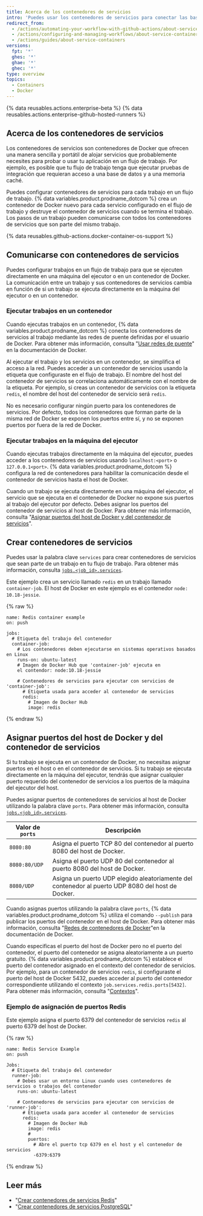 ```yaml
---
title: Acerca de los contenedores de servicios
intro: 'Puedes usar los contenedores de servicios para conectar las bases de datos, los servicios Web, las memorias caché y otras herramientas a tu flujo de trabajo.'
redirect_from:
  - /actions/automating-your-workflow-with-github-actions/about-service-containers
  - /actions/configuring-and-managing-workflows/about-service-containers
  - /actions/guides/about-service-containers
versions:
  fpt: '*'
  ghes: '*'
  ghae: '*'
  ghec: '*'
type: overview
topics:
  - Containers
  - Docker
---
```


{% data reusables.actions.enterprise-beta %}
{% data reusables.actions.enterprise-github-hosted-runners %}

## Acerca de los contenedores de servicios

Los contenedores de servicios son contenedores de Docker que ofrecen una manera sencilla y portátil de alojar servicios que probablemente necesites para probar o usar tu aplicación en un flujo de trabajo. Por ejemplo, es posible que tu flujo de trabajo tenga que ejecutar pruebas de integración que requieran acceso a una base de datos y a una memoria caché.

Puedes configurar contenedores de servicios para cada trabajo en un flujo de trabajo. {% data variables.product.prodname_dotcom %} crea un contenedor de Docker nuevo para cada servicio configurado en el flujo de trabajo y destruye el contenedor de servicios cuando se termina el trabajo. Los pasos de un trabajo pueden comunicarse con todos los contenedores de servicios que son parte del mismo trabajo.

{% data reusables.github-actions.docker-container-os-support %}

## Comunicarse con contenedores de servicios

Puedes configurar trabajos en un flujo de trabajo para que se ejecuten directamente en una máquina del ejecutor o en un contenedor de Docker. La comunicación entre un trabajo y sus contenedores de servicios cambia en función de si un trabajo se ejecuta directamente en la máquina del ejecutor o en un contenedor.

### Ejecutar trabajos en un contenedor

Cuando ejecutas trabajos en un contenedor, {% data variables.product.prodname_dotcom %} conecta los contenedores de servicios al trabajo mediante las redes de puente definidas por el usuario de Docker. Para obtener más información, consulta "[Usar redes de puente](https://docs.docker.com/network/bridge/)" en la documentación de Docker.

Al ejecutar el trabajo y los servicios en un contenedor, se simplifica el acceso a la red. Puedes acceder a un contenedor de servicios usando la etiqueta que configuraste en el flujo de trabajo. El nombre del host del contenedor de servicios se correlaciona automáticamente con el nombre de la etiqueta. Por ejemplo, si creas un contenedor de servicios con la etiqueta `redis`, el nombre del host del contenedor de servicio será `redis`.

No es necesario configurar ningún puerto para los contenedores de servicios. Por defecto, todos los contenedores que forman parte de la misma red de Docker se exponen los puertos entre sí, y no se exponen puertos por fuera de la red de Docker.

### Ejecutar trabajos en la máquina del ejecutor

Cuando ejecutas trabajos directamente en la máquina del ejecutor, puedes acceder a los contenedores de servicios usando `localhost:<port>` o `127.0.0.1<port>`. {% data variables.product.prodname_dotcom %} configura la red de contenedores para habilitar la comunicación desde el contenedor de servicios hasta el host de Docker.

Cuando un trabajo se ejecuta directamente en una máquina del ejecutor, el servicio que se ejecuta en el contenedor de Docker no expone sus puertos al trabajo del ejecutor por defecto. Debes asignar los puertos del contenedor de servicios al host de Docker. Para obtener más información, consulta "[Asignar puertos del host de Docker y del contenedor de servicios](/actions/automating-your-workflow-with-github-actions/about-service-containers#mapping-docker-host-and-service-container-ports)".

## Crear contenedores de servicios

Puedes usar la palabra clave `services` para crear contenedores de servicios que sean parte de un trabajo en tu flujo de trabajo. Para obtener más información, consulta [`jobs.<job_id>.services`](/actions/automating-your-workflow-with-github-actions/workflow-syntax-for-github-actions#jobsjob_idservices).

Este ejemplo crea un servicio llamado `redis` en un trabajo llamado `container-job`. El host de Docker en este ejemplo es el contenedor `node: 10.18-jessie`.

{% raw %}
```yaml{:copy}
name: Redis container example
on: push

jobs:
  # Etiqueta del trabajo del contenedor
  container-job:
    # Los contenedores deben ejecutarse en sistemas operativos basados en Linux
    runs-on: ubuntu-latest
    # Imagen de Docker Hub que 'container-job' ejecuta en
    el contendor: node:10.18-jessie

    # Contenedores de servicios para ejecutar con servicios de 'container-job':
      # Etiqueta usada para acceder al contenedor de servicios
      redis:
        # Imagen de Docker Hub
        image: redis
```
{% endraw %}

## Asignar puertos del host de Docker y del contenedor de servicios

Si tu trabajo se ejecuta en un contenedor de Docker, no necesitas asignar puertos en el host o en el contenedor de servicios. Si tu trabajo se ejecuta directamente en la máquina del ejecutor, tendrás que asignar cualquier puerto requerido del contenedor de servicios a los puertos de la máquina del ejecutor del host.

Puedes asignar puertos de contenedores de servicios al host de Docker utilizando la palabra clave `ports`. Para obtener más información, consulta [`jobs.<job_id>.services`](/actions/automating-your-workflow-with-github-actions/workflow-syntax-for-github-actions#jobsjob_idservices).

| Valor de `ports` | Descripción                                                                                       |
| ---------------- | ------------------------------------------------------------------------------------------------- |
| `8080:80`        | Asigna el puerto TCP 80 del contenedor al puerto 8080 del host de Docker.                         |
| `8080:80/UDP`    | Asigna el puerto UDP 80 del contenedor al puerto 8080 del host de Docker.                         |
| `8080/UDP`       | Asigna un puerto UDP elegido aleatoriamente del contenedor al puerto UDP 8080 del host de Docker. |

Cuando asignas puertos utilizando la palabra clave `ports`, {% data variables.product.prodname_dotcom %} utiliza el comando `--publish` para publicar los puertos del contenedor en el host de Docker. Para obtener más información, consulta "[Redes de contenedores de Docker](https://docs.docker.com/config/containers/container-networking/)"en la documentación de Docker.

Cuando especificas el puerto del host de Docker pero no el puerto del contenedor, el puerto del contenedor se asigna aleatoriamente a un puerto gratuito. {% data variables.product.prodname_dotcom %} establece el puerto del contenedor asignado en el contexto del contenedor de servicios. Por ejemplo, para un contenedor de servicios `redis`, si configuraste el puerto del host de Docker 5432, puedes acceder al puerto del contenedor correspondiente utilizando el contexto `job.services.redis.ports[5432]`. Para obtener más información, consulta "[Contextos](/actions/learn-github-actions/contexts#job-context)".

### Ejemplo de asignación de puertos Redis

Este ejemplo asigna el puerto 6379 del contenedor de servicios `redis` al puerto 6379 del host de Docker.

{% raw %}
```yaml{:copy}
name: Redis Service Example
on: push

Jobs:
  # Etiqueta del trabajo del contenedor
  runner-job:
    # Debes usar un entorno Linux cuando uses contenedores de servicios o trabajos del contenedor
    runs-on: ubuntu-latest

    # Contenedores de servicios para ejecutar con servicios de 'runner-job':
      # Etiqueta usada para acceder al contenedor de servicios
      redis:
        # Imagen de Docker Hub
        image: redis
        #
        puertos:
          # Abre el puerto tcp 6379 en el host y el contenedor de servicios
          -6379:6379
```
{% endraw %}

## Leer más

- "[Crear contenedores de servicios Redis](/actions/automating-your-workflow-with-github-actions/creating-redis-service-containers)"
- "[Crear contenedores de servicios PostgreSQL](/actions/automating-your-workflow-with-github-actions/creating-postgresql-service-containers)"
